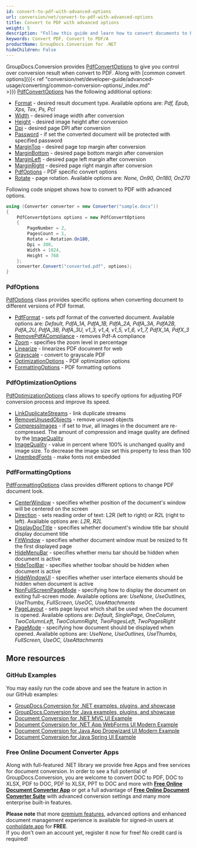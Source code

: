 ```yaml
---
id: convert-to-pdf-with-advanced-options
url: conversion/net/convert-to-pdf-with-advanced-options
title: Convert to PDF with advanced options
weight: 5
description: "Follow this guide and learn how to convert documents to PDF with height, width, DPI, margins and other customizations using GroupDocs.Conversion for .NET."
keywords: Convert PDF, Convert to PDF/A
productName: GroupDocs.Conversion for .NET
hideChildren: False
---
```

GroupDocs.Conversion provides [PdfConvertOptions](https://apireference.groupdocs.com/net/conversion/groupdocs.conversion.options.convert/pdfconvertoptions) to give you control over conversion result when convert to PDF. Along with [common convert options]({{< ref "conversion/net/developer-guide/advanced-usage/converting/common-conversion-options/_index.md" >}}) [PdfConvertOptions](https://apireference.groupdocs.com/net/conversion/groupdocs.conversion.options.convert/pdfconvertoptions) has the following additional options:

*   [Format](https://apireference.groupdocs.com/net/conversion/groupdocs.conversion.options.convert.convertoptions/1/properties/format) - desired result document type. Available options are: *Pdf, Epub, Xps, Tex, Ps, Pcl*
*   [Width](https://apireference.groupdocs.com/net/conversion/groupdocs.conversion.options.convert/pdfconvertoptions/properties/width) - desired image width after conversion
*   [Height](https://apireference.groupdocs.com/net/conversion/groupdocs.conversion.options.convert/pdfconvertoptions/properties/height) - desired image height after conversion
*   [Dpi](https://apireference.groupdocs.com/net/conversion/groupdocs.conversion.options.convert/pdfconvertoptions/properties/dpi) - desired page DPI after conversion
*   [Password](https://apireference.groupdocs.com/net/conversion/groupdocs.conversion.options.convert/pdfconvertoptions/properties/password) - if set the converted document will be protected with specified password
*   [MarginTop](https://apireference.groupdocs.com/net/conversion/groupdocs.conversion.options.convert/pdfconvertoptions/properties/margintop) - desired page top margin after conversion
*   [MarginBottom](https://apireference.groupdocs.com/net/conversion/groupdocs.conversion.options.convert/pdfconvertoptions/properties/marginbottom) - desired page bottom margin after conversion
*   [MarginLeft](https://apireference.groupdocs.com/net/conversion/groupdocs.conversion.options.convert/pdfconvertoptions/properties/marginleft) - desired page left margin after conversion
*   [MarginRight](https://apireference.groupdocs.com/net/conversion/groupdocs.conversion.options.convert/pdfconvertoptions/properties/marginright) - desired page right margin after conversion
*   [PdfOptions](https://apireference.groupdocs.com/conversion/net/groupdocs.conversion.options.convert/pdfoptions) - PDF specific convert options
*   [Rotate](https://apireference.groupdocs.com/net/conversion/groupdocs.conversion.options.convert/pdfconvertoptions/properties/rotate) - page rotation. Available options are: *None, On90, On180, On270*

Following code snippet shows how to convert to PDF with advanced options.

```csharp
using (Converter converter = new Converter("sample.docx"))
{
    PdfConvertOptions options = new PdfConvertOptions
    {
        PageNumber = 2,
        PagesCount = 1,
        Rotate = Rotation.On180,
        Dpi = 300,
        Width = 1024,
        Height = 768
    };
    converter.Convert("converted.pdf", options);
}
```

### PdfOptions

[PdfOptions](https://apireference.groupdocs.com/net/conversion/groupdocs.conversion.options.convert/pdfoptions) class provides specific options when converting document to different versions of PDF format.

*   [PdfFormat](https://apireference.groupdocs.com/net/conversion/groupdocs.conversion.options.convert/pdfoptions/properties/pdfformat) - sets pdf format of the converted document. Available options are: *Default, PdfA\_1A, PdfA\_1B, PdfA\_2A, PdfA\_3A, PdfA2B, PdfA\_2U, PdfA\_3B, PdfA\_3U, v1\_3, v1\_4, v1\_5, v1\_6, v1\_7, PdfX\_1A, PdfX\_3*
*   [RemovePdfACompliance](https://apireference.groupdocs.com/net/conversion/groupdocs.conversion.options.convert/pdfoptions/properties/removepdfacompliance) - removes Pdf-A compliance
*   [Zoom](https://apireference.groupdocs.com/net/conversion/groupdocs.conversion.options.convert/pdfoptions/properties/zoom) - specifies the zoom level in percentage
*   [Linearize](https://apireference.groupdocs.com/net/conversion/groupdocs.conversion.options.convert/pdfoptions/properties/linearize) - linearizes PDF document for web
*   [Grayscale](https://apireference.groupdocs.com/net/conversion/groupdocs.conversion.options.convert/pdfoptions/properties/grayscale) - convert to grayscale PDF
*   [OptimizationOptions](https://apireference.groupdocs.com/conversion/net/groupdocs.conversion.options.convert/pdfoptions/properties/optimizationoptions) - PDF optimization options
*   [FormattingOptions](https://apireference.groupdocs.com/conversion/net/groupdocs.conversion.options.convert/pdfoptions/properties/formattingoptions) - PDF formatting options

### PdfOptimizationOptions

[PdfOptimizationOptions](https://apireference.groupdocs.com/net/conversion/groupdocs.conversion.options.convert/pdfoptimizationoptions) class allows to specify options for adjusting PDF conversion process and improve its speed.

*   [LinkDuplicateStreams](https://apireference.groupdocs.com/net/conversion/groupdocs.conversion.options.convert/pdfoptimizationoptions/properties/linkduplicatestreams) - link duplicate streams
*   [RemoveUnusedObjects](https://apireference.groupdocs.com/net/conversion/groupdocs.conversion.options.convert/pdfoptimizationoptions/properties/removeunusedobjects) - remove unused objects
*   [CompressImages](https://apireference.groupdocs.com/net/conversion/groupdocs.conversion.options.convert/pdfoptimizationoptions/properties/compressimages) - if set to *true*, all images in the document are re-compressed. The amount of compression and image quality are defined by the [ImageQuality](https://apireference.groupdocs.com/net/conversion/groupdocs.conversion.options.convert/pdfoptimizationoptions/properties/imagequality)
*   [ImageQuality](https://apireference.groupdocs.com/net/conversion/groupdocs.conversion.options.convert/pdfoptimizationoptions/properties/imagequality) - value in percent where 100% is unchanged quality and image size. To decrease the image size set this property to less than 100
*   [UnembedFonts](https://apireference.groupdocs.com/net/conversion/groupdocs.conversion.options.convert/pdfoptimizationoptions/properties/unembedfonts) - make fonts not embedded

### PdfFormattingOptions

[PdfFormattingOptions](https://apireference.groupdocs.com/net/conversion/groupdocs.conversion.options.convert/pdfformattingoptions) class provides different options to change PDF document look.

*   [CenterWindow](https://apireference.groupdocs.com/net/conversion/groupdocs.conversion.options.convert/pdfformattingoptions/properties/centerwindow) - specifies whether position of the document's window will be centered on the screen
*   [Direction](https://apireference.groupdocs.com/net/conversion/groupdocs.conversion.options.convert/pdfformattingoptions/properties/direction) - sets reading order of text: L2R (left to right) or R2L (right to left). Available options are: *L2R, R2L*
*   [DisplayDocTitle](https://apireference.groupdocs.com/net/conversion/groupdocs.conversion.options.convert/pdfformattingoptions/properties/displaydoctitle) - specifies whether document's window title bar should display document title
*   [FitWindow](https://apireference.groupdocs.com/net/conversion/groupdocs.conversion.options.convert/pdfformattingoptions/properties/fitwindow) - specifies whether document window must be resized to fit the first displayed page
*   [HideMenuBar](https://apireference.groupdocs.com/net/conversion/groupdocs.conversion.options.convert/pdfformattingoptions/properties/hidemenubar) - specifies whether menu bar should be hidden when document is active
*   [HideToolBar](https://apireference.groupdocs.com/net/conversion/groupdocs.conversion.options.convert/pdfformattingoptions/properties/hidetoolbar) - specifies whether toolbar should be hidden when document is active
*   [HideWindowUI](https://apireference.groupdocs.com/net/conversion/groupdocs.conversion.options.convert/pdfformattingoptions/properties/hidewindowui) - specifies whether user interface elements should be hidden when document is active
*   [NonFullScreenPageMode](https://apireference.groupdocs.com/net/conversion/groupdocs.conversion.options.convert/pdfformattingoptions/properties/nonfullscreenpagemode) - specifying how to display the document on exiting full-screen mode. Available options are: *UseNone, UseOutlines, UseThumbs, FullScreen, UseOC, UseAttachments*
*   [PageLayout](https://apireference.groupdocs.com/net/conversion/groupdocs.conversion.options.convert/pdfformattingoptions/properties/pagelayout) - sets page layout which shall be used when the document is opened. Available options are: *Default, SinglePage, OneColumn, TwoColumnLeft, TwoColumnRight, TwoPagesLeft, TwoPagesRight*
*   [PageMode](https://apireference.groupdocs.com/net/conversion/groupdocs.conversion.options.convert/pdfformattingoptions/properties/pagemode) - specifying how document should be displayed when opened. Available options are: *UseNone, UseOutlines, UseThumbs, FullScreen, UseOC, UseAttachments*

## More resources

### GitHub Examples
You may easily run the code above and see the feature in action in our GitHub examples:
*   [GroupDocs.Conversion for .NET examples, plugins, and showcase](https://github.com/groupdocs-conversion/GroupDocs.Conversion-for-.NET)
*   [GroupDocs.Conversion for Java examples, plugins, and showcase](https://github.com/groupdocs-conversion/GroupDocs.Conversion-for-Java)
*   [Document Conversion for .NET MVC UI Example](https://github.com/groupdocs-conversion/GroupDocs.Conversion-for-.NET-MVC)
*   [Document Conversion for .NET App WebForms UI Modern Example](https://github.com/groupdocs-conversion/GroupDocs.Conversion-for-.NET-WebForms)
*   [Document Conversion for Java App Dropwizard UI Modern Example](https://github.com/groupdocs-conversion/GroupDocs.Conversion-for-Java-Dropwizard)
*   [Document Conversion for Java Spring UI Example](https://github.com/groupdocs-conversion/GroupDocs.Conversion-for-Java-Spring)

### Free Online Document Converter Apps
Along with full-featured .NET library we provide free Apps and free services for document conversion.
In order to see a full potential of GroupDocs.Conversion, you are welcome to convert DOC to PDF, DOC to XLSX, PDF to DOC, PDF to XLSX, PPT to DOC and more with **[Free Online Document Converter App](https://products.groupdocs.app/conversion)** or get a full advantage of **[Free Online Document Converter Suite](https://conholdate.app/features/document-converter-online)** with advanced conversion settings and many more enterprise built-in features.

**Please note** that more [premium features](https://conholdate.app/features), advanced options and enhanced document management experience is available for signed-in users at [conholdate.app](https://conholdate.app) for **FREE**.  
If you don't own an account yet, register it now for free! No credit card is required!